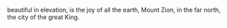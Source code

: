 beautiful in elevation, is the joy of all the earth, Mount Zion, in the far north, the city of the great King.
